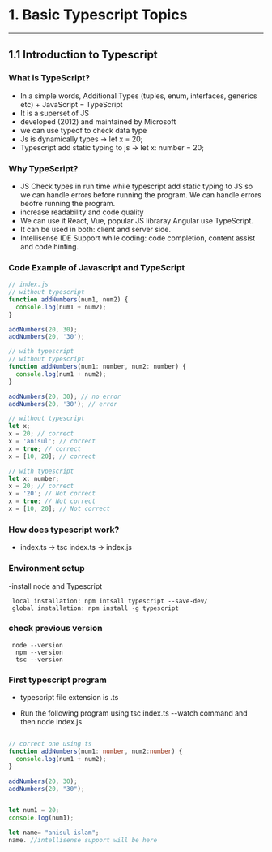 # 1. Basic Typescript Topics  
---

## 1.1 Introduction to Typescript
### What is TypeScript?

- In a simple words, Additional Types (tuples, enum, interfaces, generics etc) + JavaScript = TypeScript  
- It is a superset of JS  
- developed (2012) and maintained by Microsoft  
- we can use typeof to check data type  
- Js is dynamically types -> let x = 20;  
- Typescript add static typing to js -> let x: number = 20;  

### Why TypeScript?  

- JS Check types in run time while typescript add static typing to JS so we can handle errors before running the program. We can handle errors beofre running the program.  
- increase readability and code quality  
- We can use it React, Vue, popular JS libraray Angular use TypeScript.  
- It can be used in both: client and server side.  
- Intellisense IDE Support while coding: code completion, content assist and code hinting.
  
### Code Example of Javascript and TypeScript  
``` javascript
// index.js
// without typescript
function addNumbers(num1, num2) {
  console.log(num1 + num2);
}

addNumbers(20, 30);
addNumbers(20, '30');

// with typescript
// without typescript
function addNumbers(num1: number, num2: number) {
  console.log(num1 + num2);
}

addNumbers(20, 30); // no error
addNumbers(20, '30'); // error

// without typescript
let x;
x = 20; // correct
x = 'anisul'; // correct
x = true; // correct
x = [10, 20]; // correct

// with typescript
let x: number;
x = 20; // correct
x = '20'; // Not correct
x = true; // Not correct
x = [10, 20]; // Not correct

```
### How does typescript work?  
- index.ts -> tsc index.ts -> index.js
  
### Environment setup  

-install node and Typescript

```
 local installation: npm intsall typescript --save-dev/
 global installation: npm install -g typescript

```

### check previous version

```
 node --version
  npm --version
  tsc --version
 ```

### First typescript program  
- typescript file extension is .ts
  
- Run the following program using tsc index.ts --watch command and then node index.js

``` typescript

// correct one using ts
function addNumbers(num1: number, num2:number) {
  console.log(num1 + num2);
}

addNumbers(20, 30);
addNumbers(20, "30");


let num1 = 20;
console.log(num1);

let name= "anisul islam";
name. //intellisense support will be here
```







  
